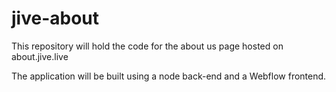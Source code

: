 # jive-about
This repository will hold the code for the about us page hosted on about.jive.live

The application will be built using a node back-end and a Webflow frontend.
